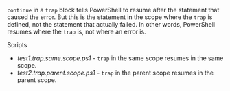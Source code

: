 
`continue` in a `trap` block tells PowerShell to resume after the statement
that caused the error. But this is the statement in the scope where the `trap`
is defined, not the statement that actually failed. In other words, PowerShell
resumes where the `trap` is, not where an error is.

Scripts

- *test1.trap.same.scope.ps1* - `trap` in the same scope resumes in the same scope.
- *test2.trap.parent.scope.ps1* - `trap` in the parent scope resumes in the parent scope.
